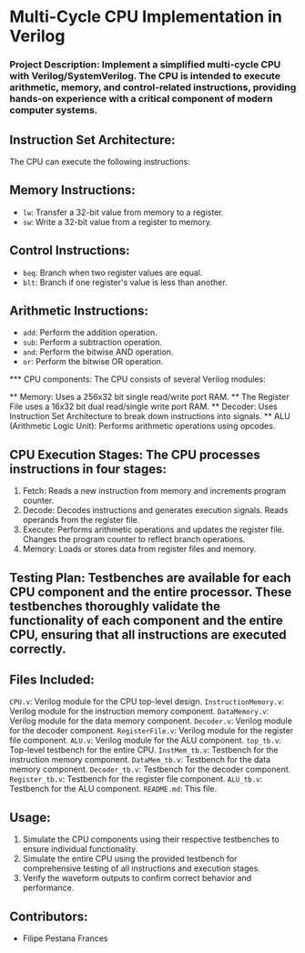 # Multi-Cycle CPU Implementation in Verilog

### Project Description: Implement a simplified multi-cycle CPU with Verilog/SystemVerilog. The CPU is intended to execute arithmetic, memory, and control-related instructions, providing hands-on experience with a critical component of modern computer systems.


## Instruction Set Architecture:
The CPU can execute the following instructions:

## Memory Instructions:
- `lw`: Transfer a 32-bit value from memory to a register.
- `sw`: Write a 32-bit value from a register to memory.

## Control Instructions:
- `beq`: Branch when two register values are equal.
- `blt`: Branch if one register's value is less than another.

## Arithmetic Instructions:
- `add`: Perform the addition operation.
- `sub`: Perform a subtraction operation.
- `and`: Perform the bitwise AND operation.
- `or`: Perform the bitwise OR operation.


*** CPU components:
The CPU consists of several Verilog modules:

** Memory: Uses a 256x32 bit single read/write port RAM.
** The Register File uses a 16x32 bit dual read/single write port RAM.
** Decoder: Uses Instruction Set Architecture to break down instructions into signals.
** ALU (Arithmetic Logic Unit): Performs arithmetic operations using opcodes.


## CPU Execution Stages: The CPU processes instructions in four stages:

1. Fetch: Reads a new instruction from memory and increments program counter.
2. Decode: Decodes instructions and generates execution signals. Reads operands from the register file.
3. Execute: Performs arithmetic operations and updates the register file. Changes the program counter to reflect branch operations.
4. Memory: Loads or stores data from register files and memory.


## Testing Plan: Testbenches are available for each CPU component and the entire processor. These testbenches thoroughly validate the functionality of each component and the entire CPU, ensuring that all instructions are executed correctly.


## Files Included:
`CPU.v`: Verilog module for the CPU top-level design.
`InstructionMemory.v`: Verilog module for the instruction memory component.
`DataMemory.v`: Verilog module for the data memory component.
`Decoder.v`: Verilog module for the decoder component.
`RegisterFile.v`: Verilog module for the register file component.
`ALU.v`: Verilog module for the ALU component.
`top_tb.v`: Top-level testbench for the entire CPU.
`InstMem_tb.v`: Testbench for the instruction memory component.
`DataMem_tb.v`: Testbench for the data memory component.
`Decoder_tb.v`: Testbench for the decoder component.
`Register_tb.v`: Testbench for the register file component.
`ALU_tb.v`: Testbench for the ALU component.
`README.md`: This file.


## Usage:
1. Simulate the CPU components using their respective testbenches to ensure individual functionality.
2. Simulate the entire CPU using the provided testbench for comprehensive testing of all instructions and execution stages.
3. Verify the waveform outputs to confirm correct behavior and performance.


## Contributors:
- Filipe Pestana Frances

